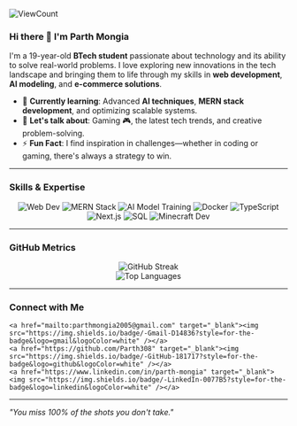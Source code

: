 ![ViewCount](https://komarev.com/ghpvc/?username=Parth308&style=flat&color=brightgreen)

### Hi there 👋 I'm Parth Mongia  

I'm a 19-year-old **BTech student** passionate about technology and its ability to solve real-world problems. I love exploring new innovations in the tech landscape and bringing them to life through my skills in **web development**, **AI modeling**, and **e-commerce solutions**.

- 🌱 **Currently learning**: Advanced **AI techniques**, **MERN stack development**, and optimizing scalable systems.  
- 💬 **Let's talk about**: Gaming 🎮, the latest tech trends, and creative problem-solving.  
- ⚡ **Fun Fact**: I find inspiration in challenges—whether in coding or gaming, there's always a strategy to win.  

---

### Skills & Expertise  

<p align="center">
	<img title="Web Development" alt="Web Dev" src="https://img.shields.io/badge/-Web_Dev-blue?style=for-the-badge&logo=html5&logoColor=white" />
	<img title="MERN Stack" alt="MERN Stack" src="https://img.shields.io/badge/-MERN_Stack-47A248?style=for-the-badge&logo=mongodb&logoColor=white" />
	<img title="AI Model Training" alt="AI Model Training" src="https://img.shields.io/badge/-AI_Model_Training-9cf?style=for-the-badge&logo=jupyter&logoColor=white" />
	<img title="Docker" alt="Docker" src="https://img.shields.io/badge/-Docker-2496ED?style=for-the-badge&logo=docker&logoColor=white" />
	<img title="TypeScript" alt="TypeScript" src="https://img.shields.io/badge/-TypeScript-007ACC?style=for-the-badge&logo=typescript&logoColor=white" />
	<img title="Next.js" alt="Next.js" src="https://img.shields.io/badge/-Next.js-black?style=for-the-badge&logo=next.js&logoColor=white" />
	<img title="SQL" alt="SQL" src="https://img.shields.io/badge/-SQL-orange?style=for-the-badge&logo=mysql&logoColor=white" />
	<img title="Minecraft Development" alt="Minecraft Dev" src="https://img.shields.io/badge/-Minecraft_Dev-62B73E?style=for-the-badge&logo=minecraft&logoColor=white" />
</p>

---

### GitHub Metrics  

<p align="center">
	<img src="https://github-readme-streak-stats.herokuapp.com?user=Parth308&theme=radical&hide_border=true" alt="GitHub Streak" />
	<br>
	<img src="https://github-readme-stats.vercel.app/api/top-langs/?username=Parth308&layout=compact&theme=radical" alt="Top Languages" />
</p>

---

### Connect with Me  

<p align="center">
	
	<a href="mailto:parthmongia2005@gmail.com" target="_blank"><img src="https://img.shields.io/badge/-Gmail-D14836?style=for-the-badge&logo=gmail&logoColor=white" /></a>
	<a href="https://github.com/Parth308" target="_blank"><img src="https://img.shields.io/badge/-GitHub-181717?style=for-the-badge&logo=github&logoColor=white" /></a>
	<a href="https://www.linkedin.com/in/parth-mongia" target="_blank"><img src="https://img.shields.io/badge/-LinkedIn-0077B5?style=for-the-badge&logo=linkedin&logoColor=white" /></a>
</p>

---

<i>"You miss 100% of the shots you don't take."</i>
